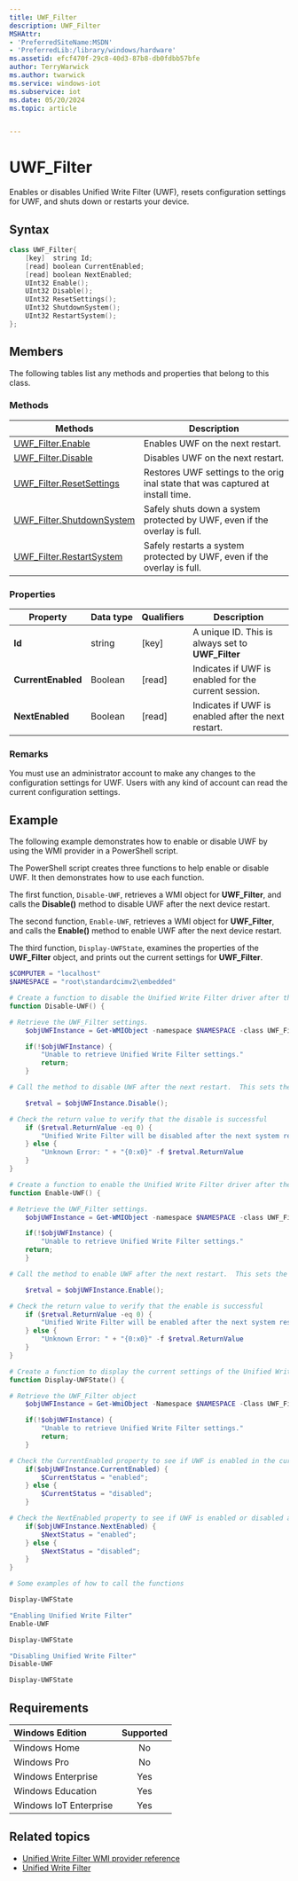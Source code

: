 ```yaml
---
title: UWF_Filter
description: UWF_Filter
MSHAttr:
- 'PreferredSiteName:MSDN'
- 'PreferredLib:/library/windows/hardware'
ms.assetid: efcf470f-29c8-40d3-87b8-db0fdbb57bfe
author: TerryWarwick
ms.author: twarwick
ms.service: windows-iot
ms.subservice: iot
ms.date: 05/20/2024
ms.topic: article


---
```

# UWF_Filter

Enables or disables Unified Write Filter (UWF), resets configuration settings for UWF, and shuts down or restarts your device.

## Syntax

```powershell
class UWF_Filter{
    [key]  string Id;
    [read] boolean CurrentEnabled;
    [read] boolean NextEnabled;
    UInt32 Enable();
    UInt32 Disable();
    UInt32 ResetSettings();
    UInt32 ShutdownSystem();
    UInt32 RestartSystem();
};
```

## Members

The following tables list any methods and properties that belong to this class.

### Methods

| Methods  | Description |
|----------|-------------|
| [UWF_Filter.Enable](uwf-filterenable.md) | Enables UWF on the next restart. |
| [UWF_Filter.Disable](uwf-filterdisable.md) | Disables UWF on the next restart. |
| [UWF_Filter.ResetSettings](uwf-filterresetsettings.md) | Restores UWF settings to the orig inal state that was captured at install time. |
| [UWF_Filter.ShutdownSystem](uwf-filtershutdownsystem.md) |Safely shuts down a system protected by UWF, even if the overlay is full. |
| [UWF_Filter.RestartSystem](uwf-filterrestartsystem.md) | Safely restarts a system protected by UWF, even if the overlay is full. |

### Properties

| Property | Data&nbsp;type | Qualifiers | Description |
|----------|----------------|------------|-------------|
| **Id**   | string         | [key]      | A unique ID. This is always set to **UWF_Filter** |
| **CurrentEnabled** | Boolean | [read] | Indicates if UWF is enabled for the current session. |
| **NextEnabled** | Boolean | [read] | Indicates if UWF is enabled after the next restart. |

### Remarks

You must use an administrator account to make any changes to the configuration settings for UWF. Users with any kind of account can read the current configuration settings.

## Example

The following example demonstrates how to enable or disable UWF by using the WMI provider in a PowerShell script.

The PowerShell script creates three functions to help enable or disable UWF. It then demonstrates how to use each function.

The first function, `Disable-UWF`, retrieves a WMI object for **UWF_Filter**, and calls the **Disable()** method to disable UWF after the next device restart.

The second function, `Enable-UWF`, retrieves a WMI object for **UWF_Filter**, and calls the **Enable()** method to enable UWF after the next device restart.

The third function, `Display-UWFState`, examines the properties of the **UWF_Filter** object, and prints out the current settings for **UWF_Filter**.

```powershell
$COMPUTER = "localhost"
$NAMESPACE = "root\standardcimv2\embedded"

# Create a function to disable the Unified Write Filter driver after the next restart.
function Disable-UWF() {

# Retrieve the UWF_Filter settings.
    $objUWFInstance = Get-WMIObject -namespace $NAMESPACE -class UWF_Filter;

    if(!$objUWFInstance) {
        "Unable to retrieve Unified Write Filter settings."
        return;
    }

# Call the method to disable UWF after the next restart.  This sets the NextEnabled property to false.

    $retval = $objUWFInstance.Disable();

# Check the return value to verify that the disable is successful
    if ($retval.ReturnValue -eq 0) {
        "Unified Write Filter will be disabled after the next system restart."
    } else {
        "Unknown Error: " + "{0:x0}" -f $retval.ReturnValue
    }
}

# Create a function to enable the Unified Write Filter driver after the next restart.
function Enable-UWF() {

# Retrieve the UWF_Filter settings.
    $objUWFInstance = Get-WMIObject -namespace $NAMESPACE -class UWF_Filter;

    if(!$objUWFInstance) {
        "Unable to retrieve Unified Write Filter settings."
    return;
    }

# Call the method to enable UWF after the next restart.  This sets the NextEnabled property to false.

    $retval = $objUWFInstance.Enable();

# Check the return value to verify that the enable is successful
    if ($retval.ReturnValue -eq 0) {
        "Unified Write Filter will be enabled after the next system restart."
    } else {
        "Unknown Error: " + "{0:x0}" -f $retval.ReturnValue
    }
}

# Create a function to display the current settings of the Unified Write Filter driver.
function Display-UWFState() {

# Retrieve the UWF_Filter object
    $objUWFInstance = Get-WmiObject -Namespace $NAMESPACE -Class UWF_Filter;

    if(!$objUWFInstance) {
        "Unable to retrieve Unified Write Filter settings."
        return;
    }

# Check the CurrentEnabled property to see if UWF is enabled in the current session.
    if($objUWFInstance.CurrentEnabled) {
        $CurrentStatus = "enabled";
    } else {
        $CurrentStatus = "disabled";
    }

# Check the NextEnabled property to see if UWF is enabled or disabled after the next system restart.
    if($objUWFInstance.NextEnabled) {
        $NextStatus = "enabled";
    } else {
        $NextStatus = "disabled";
    }
}

# Some examples of how to call the functions

Display-UWFState

"Enabling Unified Write Filter"
Enable-UWF

Display-UWFState

"Disabling Unified Write Filter"
Disable-UWF

Display-UWFState
```

## Requirements

| Windows Edition        | Supported |
|:-----------------------|:---------:|
| Windows Home           | No        |
| Windows Pro            | No        |
| Windows Enterprise     | Yes       |
| Windows Education      | Yes       |
| Windows IoT Enterprise | Yes       |

## Related topics

- [Unified Write Filter WMI provider reference](uwf-wmi-provider-reference.md)
- [Unified Write Filter](unified-write-filter.md)
